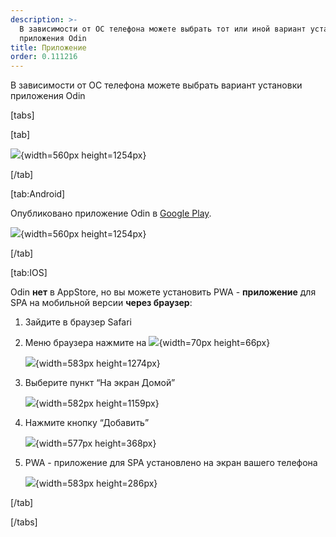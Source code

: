 ```yaml
---
description: >-
  В зависимости от ОС телефона можете выбрать тот или иной вариант установки
  приложения Odin
title: Приложение
order: 0.111216
---
```


В зависимости от ОС телефона можете выбрать  вариант установки приложения Odin

[tabs]

[tab]



![](./prilozhenie-7.png){width=560px height=1254px}



[/tab]

[tab:Android]

Опубликовано приложение Odin в [Google Play](https://play.google.com/store/apps/details?id=study.odin.www.twa).

![](./prilozhenie.png){width=560px height=1254px}



[/tab]

[tab:IOS]

Odin **нет** в AppStore, но вы можете установить PWA - **приложение** для SPA на мобильной версии **через браузер**:

1. Зайдите в браузер Safari

2. Меню браузера нажмите на ![](./prilozhenie-2.png){width=70px height=66px}

   ![](./prilozhenie-3.png){width=583px height=1274px}

3. Выберите пункт “На экран Домой”

   ![](./prilozhenie-4.png){width=582px height=1159px}

4. Нажмите кнопку “Добавить”

   ![](./prilozhenie-5.png){width=577px height=368px}

5. PWA - приложение для SPA установлено на экран вашего телефона

   ![](./prilozhenie-6.png){width=583px height=286px}

[/tab]

[/tabs]


